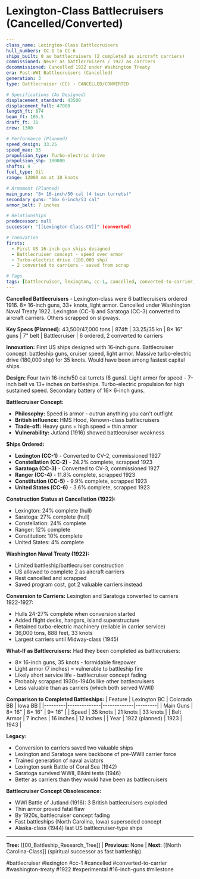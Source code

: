# Lexington-Class Battlecruisers (Cancelled/Converted)

```yaml
---
class_name: Lexington-Class Battlecruisers
hull_numbers: CC-1 to CC-6
ships_built: 0 as battlecruisers (2 completed as aircraft carriers)
commissioned: Never as battlecruisers / 1927 as carriers
decommissioned: Cancelled 1922 under Washington Treaty
era: Post-WWI Battlecruisers (Cancelled)
generation: 3
type: Battlecruiser (CC) - CANCELLED/CONVERTED

# Specifications (As Designed)
displacement_standard: 43500
displacement_full: 47000
length_ft: 874
beam_ft: 105.5
draft_ft: 31
crew: 1300

# Performance (Planned)
speed_design: 33.25
speed_max: 35
propulsion_type: Turbo-electric drive
propulsion_shp: 180000
shafts: 4
fuel_type: Oil
range: 12000 nm at 10 knots

# Armament (Planned)
main_guns: "8× 16-inch/50 cal (4 twin turrets)"
secondary_guns: "16× 6-inch/53 cal"
armor_belt: 7 inches

# Relationships
predecessor: null
successor: "[[Lexington-Class-CV]]" (converted)

# Innovation
firsts:
  - First US 16-inch gun ships designed
  - Battlecruiser concept - speed over armor
  - Turbo-electric drive (180,000 shp)
  - 2 converted to carriers - saved from scrap

# Tags
tags: [battlecruiser, lexington, cc-1, cancelled, converted-to-carrier, washington-treaty, 1922, experimental, 16-inch-guns, milestone]
---
```

**Cancelled Battlecruisers** - Lexington-class were 6 battlecruisers ordered 1916. 8× 16-inch guns, 33+ knots, light armor. Cancelled under Washington Naval Treaty 1922. Lexington (CC-1) and Saratoga (CC-3) converted to aircraft carriers. Others scrapped on slipways.

**Key Specs (Planned):** 43,500/47,000 tons | 874ft | 33.25/35 kn | 8× 16" guns | 7" belt | Battlecruiser | 6 ordered, 2 converted to carriers

**Innovation:** First US ships designed with 16-inch guns. Battlecruiser concept: battleship guns, cruiser speed, light armor. Massive turbo-electric drive (180,000 shp) for 35 knots. Would have been among fastest capital ships.

**Design:** Four twin 16-inch/50 cal turrets (8 guns). Light armor for speed - 7-inch belt vs 13+ inches on battleships. Turbo-electric propulsion for high sustained speed. Secondary battery of 16× 6-inch guns.

**Battlecruiser Concept:**
- **Philosophy:** Speed is armor - outrun anything you can't outfight
- **British influence:** HMS Hood, Renown-class battlecruisers
- **Trade-off:** Heavy guns + high speed = thin armor
- **Vulnerability:** Jutland (1916) showed battlecruiser weakness

**Ships Ordered:**
- **Lexington (CC-1)** - Converted to CV-2, commissioned 1927
- **Constellation (CC-2)** - 24.2% complete, scrapped 1923
- **Saratoga (CC-3)** - Converted to CV-3, commissioned 1927
- **Ranger (CC-4)** - 11.8% complete, scrapped 1923
- **Constitution (CC-5)** - 9.9% complete, scrapped 1923
- **United States (CC-6)** - 3.6% complete, scrapped 1923

**Construction Status at Cancellation (1922):**
- Lexington: 24% complete (hull)
- Saratoga: 27% complete (hull)
- Constellation: 24% complete
- Ranger: 12% complete
- Constitution: 10% complete
- United States: 4% complete

**Washington Naval Treaty (1922):**
- Limited battleship/battlecruiser construction
- US allowed to complete 2 as aircraft carriers
- Rest cancelled and scrapped
- Saved program cost, got 2 valuable carriers instead

**Conversion to Carriers:**
Lexington and Saratoga converted to carriers 1922-1927:
- Hulls 24-27% complete when conversion started
- Added flight decks, hangars, island superstructure
- Retained turbo-electric machinery (reliable in carrier service)
- 36,000 tons, 888 feet, 33 knots
- Largest carriers until Midway-class (1945)

**What-If as Battlecruisers:**
Had they been completed as battlecruisers:
- 8× 16-inch guns, 35 knots - formidable firepower
- Light armor (7 inches) = vulnerable to battleship fire
- Likely short service life - battlecruiser concept fading
- Probably scrapped 1930s-1940s like other battlecruisers
- Less valuable than as carriers (which both served WWII)

**Comparison to Completed Battleships:**
| Feature | Lexington BC | Colorado BB | Iowa BB |
|---------|--------------|-------------|---------|
| Main Guns | 8× 16" | 8× 16" | 9× 16" |
| Speed | 35 knots | 21 knots | 33 knots |
| Belt Armor | 7 inches | 16 inches | 12 inches |
| Year | 1922 (planned) | 1923 | 1943 |

**Legacy:**
- Conversion to carriers saved two valuable ships
- Lexington and Saratoga were backbone of pre-WWII carrier force
- Trained generation of naval aviators
- Lexington sunk Battle of Coral Sea (1942)
- Saratoga survived WWII, Bikini tests (1946)
- Better as carriers than they would have been as battlecruisers

**Battlecruiser Concept Obsolescence:**
- WWI Battle of Jutland (1916): 3 British battlecruisers exploded
- Thin armor proved fatal flaw
- By 1920s, battlecruiser concept fading
- Fast battleships (North Carolina, Iowa) superseded concept
- Alaska-class (1944) last US battlecruiser-type ships

---
**Tree:** [[00_Battleship_Research_Tree]] | **Previous:** None | **Next:** [[North Carolina-Class]] (spiritual successor as fast battleship)

#battlecruiser #lexington #cc-1 #cancelled #converted-to-carrier #washington-treaty #1922 #experimental #16-inch-guns #milestone
